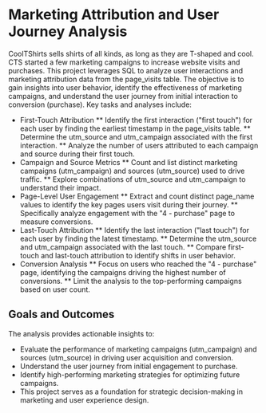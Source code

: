 # Marketing Attribution and User Journey Analysis

CoolTShirts sells shirts of all kinds, as long as they are T-shaped and cool. CTS started a few marketing campaigns to increase website visits and purchases. This project leverages SQL to analyze user interactions and marketing attribution data from the page_visits table. The objective is to gain insights into user behavior, identify the effectiveness of marketing campaigns, and understand the user journey from initial interaction to conversion (purchase). Key tasks and analyses include:

* First-Touch Attribution
** Identify the first interaction ("first touch") for each user by finding the earliest timestamp in the page_visits table.
** Determine the utm_source and utm_campaign associated with the first interaction.
** Analyze the number of users attributed to each campaign and source during their first touch.
* Campaign and Source Metrics
** Count and list distinct marketing campaigns (utm_campaign) and sources (utm_source) used to drive traffic.
** Explore combinations of utm_source and utm_campaign to understand their impact.
* Page-Level User Engagement
** Extract and count distinct page_name values to identify the key pages users visit during their journey.
** Specifically analyze engagement with the "4 - purchase" page to measure conversions.
* Last-Touch Attribution
** Identify the last interaction ("last touch") for each user by finding the latest timestamp.
** Determine the utm_source and utm_campaign associated with the last touch.
** Compare first-touch and last-touch attribution to identify shifts in user behavior.
* Conversion Analysis
** Focus on users who reached the "4 - purchase" page, identifying the campaigns driving the highest number of conversions.
** Limit the analysis to the top-performing campaigns based on user count.

## Goals and Outcomes

The analysis provides actionable insights to:
* Evaluate the performance of marketing campaigns (utm_campaign) and sources (utm_source) in driving user acquisition and conversion.
* Understand the user journey from initial engagement to purchase.
* Identify high-performing marketing strategies for optimizing future campaigns.
* This project serves as a foundation for strategic decision-making in marketing and user experience design.
